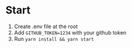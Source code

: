 # Start

1. Create .env file at the root
2. Add `GITHUB_TOKEN=1234` with your github token
3. Run `yarn install && yarn start`
